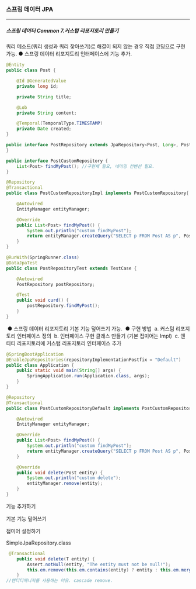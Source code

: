 <h3>스프링 데이터 JPA</h3>
<hr/>
<h5>스프링 데이터 Common 7.커스텀 리포지토리 만들기</h5>

쿼리 메소드(쿼리 생성과 쿼리 찾아쓰기)로 해결이 되지 않는 경우 직접 코딩으로 구현 가능.
	● 스프링 데이터 리포지토리 인터페이스에 기능 추가.

```java
@Entity
public class Post {

    @Id @GeneratedValue
    private long id;

    private String title;

    @Lob
    private String content;

    @Temporal(TemporalType.TIMESTAMP)
    private Date created;
}
```

```java
public interface PostRepository extends JpaRepository<Post, Long>, PostCustomRepository {
}
```

```java
public interface PostCustomRepository {
    List<Post> findMyPost(); //구현체 필요, 네이밍 컨벤션 필요.
}
```

```java
@Repository
@Transactional
public class PostCustomRepositoryImpl implements PostCustomRepository{

    @Autowired
    EntityManager entityManager;

    @Override
    public List<Post> findMyPost() {
        System.out.println("custom findMyPost");
        return entityManager.createQuery("SELECT p FROM Post AS p", Post.class).getResultList();
    }
}
```

```java
@RunWith(SpringRunner.class)
@DataJpaTest
public class PostRepositoryTest extends TestCase {

    @Autowired
    PostRepository postRepository;

    @Test
    public void curd() {
        postRepository.findMyPost();
    }
}
```

​	● 스프링 데이터 리포지토리 기본 기능 덮어쓰기 가능.
​	● 구현 방법
​		a. 커스텀 리포지토리 인터페이스 정의
​		b. 인터페이스 구현 클래스 만들기 (기본 접미어는 Impl)
​		c. 엔티티 리포지토리에 커스텀 리포지토리 인터페이스 추가

```java
@SpringBootApplication
@EnableJpaRepositories(repositoryImplementationPostfix = "Default")
public class Application {
    public static void main(String[] args) {
        SpringApplication.run(Application.class, args);
    }
}
```

```java
@Repository
@Transactional
public class PostCustomRepositoryDefault implements PostCustomRepository<Post>{

    @Autowired
    EntityManager entityManager;

    @Override
    public List<Post> findMyPost() {
        System.out.println("custom findMyPost");
        return entityManager.createQuery("SELECT p FROM Post AS p", Post.class).getResultList();
    }

    @Override
    public void delete(Post entity) {
        System.out.println("custom delete");
        entityManager.remove(entity);
    }
}
```

기능 추가하기

기본 기능 덮어쓰기

접미어 설정하기



SimpleJpaRepository.class

```java
 @Transactional
    public void delete(T entity) {
        Assert.notNull(entity, "The entity must not be null!");
        this.em.remove(this.em.contains(entity) ? entity : this.em.merge(entity));
    }
//엔티티매니저를 사용하는 이유. cascade remove.
```

